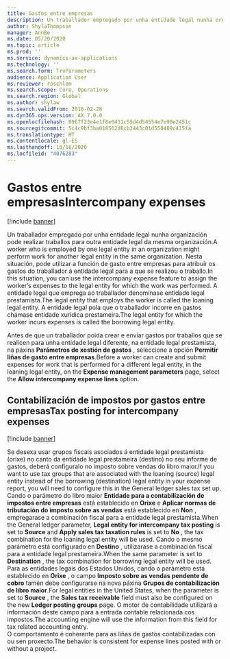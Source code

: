 ```yaml
---
title: Gastos entre empresas
description: Un traballador empregado por unha entidade legal nunha organización pode realizar traballos para outra entidade legal da mesma organización. Nesta situación, pode utilizar a función de gasto entre empresas para atribuír os gastos do traballador á entidade legal para a que se realizou o traballo.
author: ShylaThompson
manager: AnnBe
ms.date: 05/20/2020
ms.topic: article
ms.prod: ''
ms.service: dynamics-ax-applications
ms.technology: ''
ms.search.form: TrvParameters
audience: Application User
ms.reviewer: roschlom
ms.search.scope: Core, Operations
ms.search.region: Global
ms.author: shylaw
ms.search.validFrom: 2016-02-28
ms.dyn365.ops.version: AX 7.0.0
ms.openlocfilehash: 0967f23e4e1f8e0431c55d4d54554e7e90e2451c
ms.sourcegitcommit: 5c4c9bf3ba018562d6cb3443c01d550489c415fa
ms.translationtype: HT
ms.contentlocale: gl-ES
ms.lasthandoff: 10/16/2020
ms.locfileid: "4076283"
---
```

# <a name="intercompany-expenses"></a><span data-ttu-id="8c8aa-104">Gastos entre empresas</span><span class="sxs-lookup"><span data-stu-id="8c8aa-104">Intercompany expenses</span></span>

[!include [banner](../includes/banner.md)]

<span data-ttu-id="8c8aa-105">Un traballador empregado por unha entidade legal nunha organización pode realizar traballos para outra entidade legal da mesma organización.</span><span class="sxs-lookup"><span data-stu-id="8c8aa-105">A worker who is employed by one legal entity in an organization might perform work for another legal entity in the same organization.</span></span> <span data-ttu-id="8c8aa-106">Nesta situación, pode utilizar a función de gasto entre empresas para atribuír os gastos do traballador á entidade legal para a que se realizou o traballo.</span><span class="sxs-lookup"><span data-stu-id="8c8aa-106">In this situation, you can use the intercompany expense feature to assign the worker’s expenses to the legal entity for which the work was performed.</span></span> <span data-ttu-id="8c8aa-107">A entidade legal que emprega ao traballador denomínase entidade legal prestamista.</span><span class="sxs-lookup"><span data-stu-id="8c8aa-107">The legal entity that employs the worker is called the loaning legal entity.</span></span> <span data-ttu-id="8c8aa-108">A entidade legal pola que o traballador incorre en gastos chámase entidade xurídica prestameira.</span><span class="sxs-lookup"><span data-stu-id="8c8aa-108">The legal entity for which the worker incurs expenses is called the borrowing legal entity.</span></span> 

<span data-ttu-id="8c8aa-109">Antes de que un traballador poida crear e enviar gastos por traballos que se realicen para unha entidade legal diferente, na entidade legal prestamista, na páxina **Parámetros de xestión de gastos** , seleccione a opción **Permitir liñas de gasto entre empresas**.</span><span class="sxs-lookup"><span data-stu-id="8c8aa-109">Before a worker can create and submit expenses for work that is performed for a different legal entity, in the loaning legal entity, on the **Expense management parameters** page, select the **Allow intercompany expense lines** option.</span></span> 

## <a name="tax-posting-for-intercompany-expenses"></a><span data-ttu-id="8c8aa-110">Contabilización de impostos por gastos entre empresas</span><span class="sxs-lookup"><span data-stu-id="8c8aa-110">Tax posting for intercompany expenses</span></span>

[!include [banner](../includes/banner.md)]

<span data-ttu-id="8c8aa-111">Se desexa usar grupos fiscais asociados á entidade legal prestamista (orixe) no canto da entidade legal prestameira (destino) no seu informe de gastos, deberá configuralo no imposto sobre vendas do libro maior.</span><span class="sxs-lookup"><span data-stu-id="8c8aa-111">If you want to use tax groups that are associated with the loaning (source) legal entity instead of the borrowing (destination) legal entity in your expense report, you will need to configure this in the General ledger sales tax set up.</span></span> <span data-ttu-id="8c8aa-112">Cando o parámetro do libro maior **Entidade para a contabilización de impostos entre empresas** está establecido en **Orixe** e **Aplicar normas de tributación do imposto sobre as vendas** está establecido en **Non** , empregarase a combinación fiscal para a entidade legal prestamista.</span><span class="sxs-lookup"><span data-stu-id="8c8aa-112">When the General ledger parameter, **Legal entity for intercompany tax posting** is set to **Source** and **Apply sales tax taxation rules** is set to **No** , the tax combination for the loaning legal entity will be used.</span></span> <span data-ttu-id="8c8aa-113">Cando o mesmo parámetro está configurado en **Destino** , utilizarase a combinación fiscal para a entidade legal prestameira.</span><span class="sxs-lookup"><span data-stu-id="8c8aa-113">When the same parameter is set to **Destination** , the tax combination for borrowing legal entity will be used.</span></span> <span data-ttu-id="8c8aa-114">Para as entidades legais dos Estados Unidos, cando o parámetro está establecido en **Orixe** , o campo **Imposto sobre as vendas pendente de cobro** tamén debe configurarse na nova páxina **Grupos de contabilización de libro maior**.</span><span class="sxs-lookup"><span data-stu-id="8c8aa-114">For legal entities in the United States, when the parameter is set to **Source** , the **Sales tax receivable** field must also be configured on the new **Ledger posting groups** page.</span></span> <span data-ttu-id="8c8aa-115">O motor de contabilidade utilizará a información deste campo para a entrada contable relacionada cos impostos.</span><span class="sxs-lookup"><span data-stu-id="8c8aa-115">The accounting engine will use the information from this field for tax related accounting entry.</span></span>   
<span data-ttu-id="8c8aa-116">O comportamento é coherente para as liñas de gastos contabilizadas con ou sen proxecto.</span><span class="sxs-lookup"><span data-stu-id="8c8aa-116">The behavior is consistent for expense lines posted with or without a project.</span></span>  

